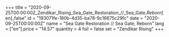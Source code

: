 +++
title = "2020-09-25T00:00:00Z_Zendikar_Rising_Sea_Gate_Restoration_//_Sea_Gate,_Reborn_[en]_false"
id = "193071fe-180b-4d35-ba78-9c16675c29fc"
date = "2020-09-25T00:00:00Z"
name = "Sea Gate Restoration // Sea Gate, Reborn"
lang = ["en"]
price = "14.57"
quantity = 4
foil = false
set = "Zendikar Rising"
+++
